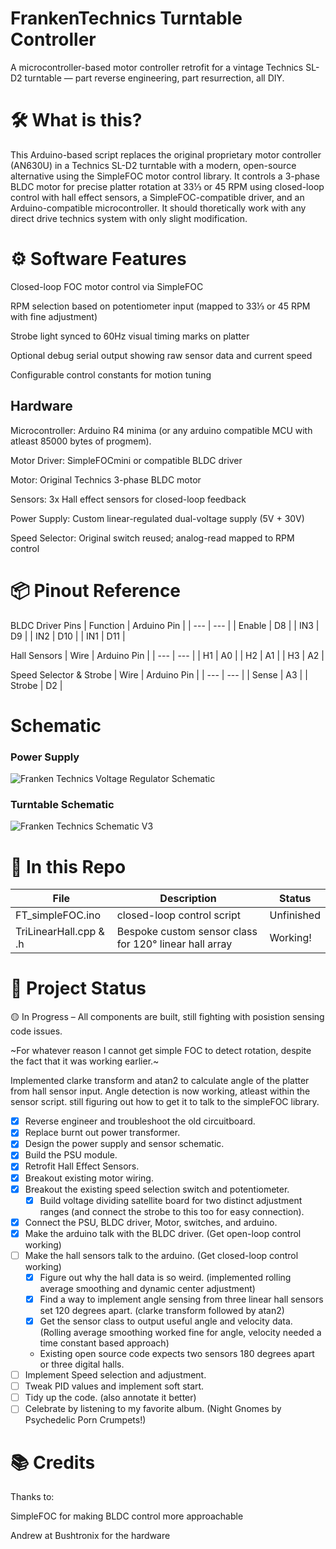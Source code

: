 # FrankenTechnics Turntable Controller

A microcontroller-based motor controller retrofit for a vintage Technics SL-D2 turntable — part reverse engineering, part resurrection, all DIY.

# 🛠 What is this?
This Arduino-based script replaces the original proprietary motor controller (AN630U) in a Technics SL-D2 turntable with a modern, open-source alternative using the SimpleFOC motor control 
library. It controls a 3-phase BLDC motor for precise platter rotation at 33⅓ or 45 RPM using closed-loop control with hall effect sensors, a SimpleFOC-compatible driver, and an 
Arduino-compatible microcontroller. It should thoretically work with any direct drive technics system with only slight modification.

# ⚙️ Software Features
Closed-loop FOC motor control via SimpleFOC

RPM selection based on potentiometer input (mapped to 33⅓ or 45 RPM with fine adjustment)

Strobe light synced to 60Hz visual timing marks on platter

Optional debug serial output showing raw sensor data and current speed

Configurable control constants for motion tuning

## Hardware
Microcontroller: Arduino R4 minima (or any arduino compatible MCU with atleast 85000 bytes of progmem).

Motor Driver: SimpleFOCmini or compatible BLDC driver

Motor: Original Technics 3-phase BLDC motor

Sensors: 3x Hall effect sensors for closed-loop feedback

Power Supply: Custom linear-regulated dual-voltage supply (5V + 30V)

Speed Selector: Original switch reused; analog-read mapped to RPM control

# 📦 Pinout Reference
BLDC Driver Pins
| Function | Arduino Pin |
| --- | --- | 
| Enable | D8 |
| IN3 | D9 |
| IN2	| D10 |
| IN1	| D11 |

Hall Sensors 
| Wire | Arduino Pin |
| --- | --- |
| H1 | A0 |
| H2 | A1 |
| H3 | A2 |

Speed Selector & Strobe
| Wire | Arduino Pin |
| --- | --- |
| Sense | A3 |
| Strobe | D2 |

# Schematic
### Power Supply
![Franken Technics Voltage Regulator Schematic](https://github.com/user-attachments/assets/7c190d79-e471-4135-b6fd-48bae12f2daa)
### Turntable Schematic
![Franken Technics Schematic V3](https://github.com/user-attachments/assets/e0a63e5f-15b3-4f41-8e8b-94f582d5a7f9)

# 🧠 In this Repo

| File | Description | Status |
| --- | --- | --- |
| FT_simpleFOC.ino | closed-loop control script | Unfinished |
| TriLinearHall.cpp & .h | Bespoke custom sensor class for 120° linear hall array | Working! |

# 🚧 Project Status
🟡 In Progress – All components are built, still fighting with posistion sensing code issues.

~For whatever reason I cannot get simple FOC to detect rotation, despite the fact that it was working earlier.~

Implemented clarke transform and atan2 to calculate angle of the platter from hall sensor input. Angle detection is now working, atleast within the sensor script.
still figuring out how to get it to talk to the simpleFOC library.

- [x] Reverse engineer and troubleshoot the old circuitboard.
- [x] Replace burnt out power transformer.
- [x] Design the power supply and sensor schematic.
- [x] Build the PSU module.
- [x] Retrofit Hall Effect Sensors.
- [x] Breakout existing motor wiring.
- [x] Breakout the existing speed selection switch and potentiometer.
  - [x] Build voltage dividing satellite board for two distinct adjustment ranges (and connect the strobe to this too for easy connection).
- [x] Connect the PSU, BLDC driver, Motor, switches, and arduino.
- [x] Make the arduino talk with the BLDC driver. (Get open-loop control working)
- [ ] Make the hall sensors talk to the arduino. (Get closed-loop control working)
  - [x] Figure out why the hall data is so weird. (implemented rolling average smoothing and dynamic center adjustment)
  - [x] Find a way to implement angle sensing from three linear hall sensors set 120 degrees apart. (clarke transform followed by atan2)
  - [x] Get the sensor class to output useful angle and velocity data. (Rolling average smoothing worked fine for angle, velocity needed a time constant based approach)
   - Existing open source code expects two sensors 180 degrees apart or three digital halls.
- [ ] Implement Speed selection and adjustment.
- [ ] Tweak PID values and implement soft start.
- [ ] Tidy up the code. (also annotate it better)
- [ ] Celebrate by listening to my favorite album. (Night Gnomes by Psychedelic Porn Crumpets!)

# 📚 Credits
Thanks to:

SimpleFOC for making BLDC control more approachable

Andrew at Bushtronix for the hardware
